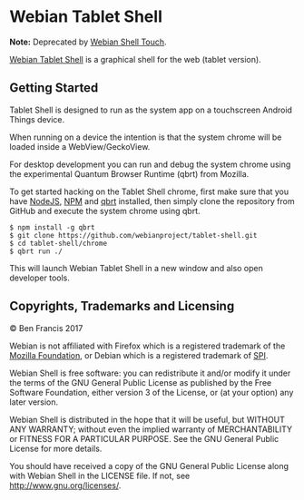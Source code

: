 # Webian Tablet Shell

**Note:** Deprecated by [Webian Shell Touch](https://github.com/webianproject/shell-touch).

[Webian Tablet Shell](http://webian.org/shell) is a graphical shell for the web (tablet version).

## Getting Started

Tablet Shell is designed to run as the system app on a touchscreen Android Things device.

When running on a device the intention is that the system chrome will be loaded inside a WebView/GeckoView.

For desktop development you can run and debug the system chrome using the experimental Quantum Browser Runtime (qbrt) from Mozilla.

To get started hacking on the Tablet Shell chrome, first make sure that you have [NodeJS](https://nodejs.org/en/), [NPM](https://www.npmjs.com/) and [qbrt](https://mykzilla.org/2017/03/15/introducing-qbrt) installed, then simply clone the repository from GitHub and execute the system chrome using qbrt.

```
$ npm install -g qbrt
$ git clone https://github.com/webianproject/tablet-shell.git
$ cd tablet-shell/chrome
$ qbrt run ./
```

This will launch Webian Tablet Shell in a new window and also open developer tools.

## Copyrights, Trademarks and Licensing

© Ben Francis 2017

Webian is not affiliated with Firefox which is a registered trademark of the [Mozilla Foundation](http://mozilla.org), or Debian which is a registered trademark of [SPI](http://www.spi-inc.org/corporate/trademarks/).

Webian Shell is free software: you can redistribute it and/or modify
it under the terms of the GNU General Public License as published by
the Free Software Foundation, either version 3 of the License, or
(at your option) any later version.

Webian Shell is distributed in the hope that it will be useful,
but WITHOUT ANY WARRANTY; without even the implied warranty of
MERCHANTABILITY or FITNESS FOR A PARTICULAR PURPOSE.  See the
GNU General Public License for more details.

You should have received a copy of the GNU General Public License
along with Webian Shell in the LICENSE file. If not, see
<http://www.gnu.org/licenses/>.
